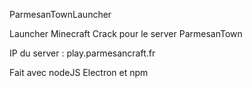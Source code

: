ParmesanTownLauncher

Launcher Minecraft Crack pour le server ParmesanTown

IP du server : play.parmesancraft.fr

Fait avec nodeJS Electron et npm
